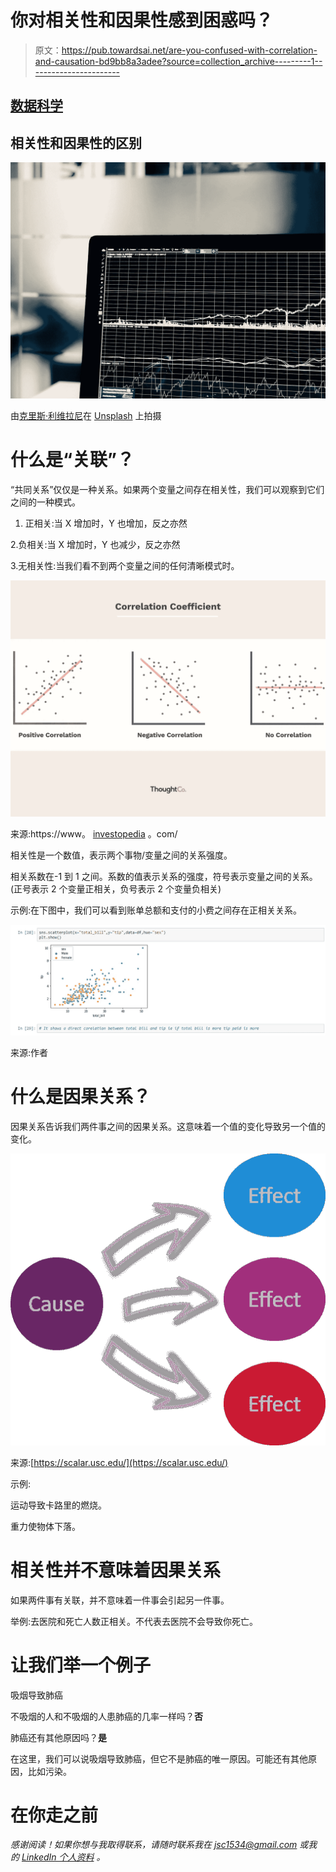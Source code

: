 # 你对相关性和因果性感到困惑吗？

> 原文：<https://pub.towardsai.net/are-you-confused-with-correlation-and-causation-bd9bb8a3adee?source=collection_archive---------1----------------------->

## [数据科学](https://towardsai.net/p/category/data-science)

## 相关性和因果性的区别

![](img/caaf928f2c523e35bae68c3e50e49303.png)

由[克里斯·利维拉尼](https://unsplash.com/@chrisliverani?utm_source=medium&utm_medium=referral)在 [Unsplash](https://unsplash.com?utm_source=medium&utm_medium=referral) 上拍摄

# 什么是“关联”？

“共同关系”仅仅是一种关系。如果两个变量之间存在相关性，我们可以观察到它们之间的一种模式。

1.  正相关:当 X 增加时，Y 也增加，反之亦然

2.负相关:当 X 增加时，Y 也减少，反之亦然

3.无相关性:当我们看不到两个变量之间的任何清晰模式时。

![](img/da39596621f8ecc70b5d8eb18098f9dd.png)

来源:https://www。 [investopedia](https://www.investopedia.com/ask/answers/032515/what-does-it-mean-if-correlation-coefficient-positive-negative-or-zero.asp) 。com/

相关性是一个数值，表示两个事物/变量之间的关系强度。

相关系数在-1 到 1 之间。系数的值表示关系的强度，符号表示变量之间的关系。(正号表示 2 个变量正相关，负号表示 2 个变量负相关)

示例:在下图中，我们可以看到账单总额和支付的小费之间存在正相关关系。

![](img/9220cc9132b35742ff7a3d07da546e5d.png)

来源:作者

# 什么是因果关系？

因果关系告诉我们两件事之间的因果关系。这意味着一个值的变化导致另一个值的变化。

![](img/7f72d605e287c10a97bdd636f6cb4089.png)

来源:[https://scalar.usc.edu/](https://scalar.usc.edu/)

示例:

运动导致卡路里的燃烧。

重力使物体下落。

# 相关性并不意味着因果关系

如果两件事有关联，并不意味着一件事会引起另一件事。

举例:去医院和死亡人数正相关。不代表去医院不会导致你死亡。

# 让我们举一个例子

吸烟导致肺癌

不吸烟的人和不吸烟的人患肺癌的几率一样吗？**否**

肺癌还有其他原因吗？**是**

在这里，我们可以说吸烟导致肺癌，但它不是肺癌的唯一原因。可能还有其他原因，比如污染。

# 在你走之前

*感谢阅读！如果你想与我取得联系，请随时联系我在 jsc1534@gmail.com 或我的* [*LinkedIn 个人资料*](http://www.linkedin.com/in/juhi-sharma-ds) *。*